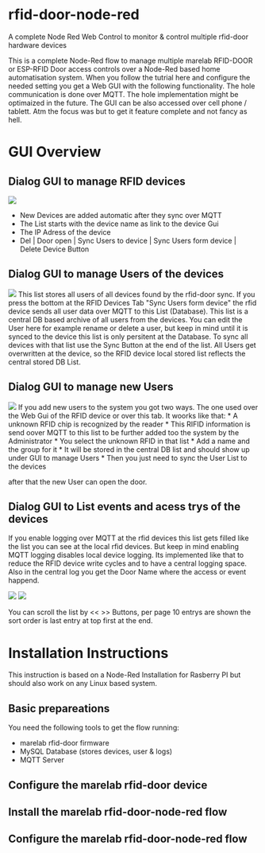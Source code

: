 # rfid-door-node-red
A complete Node Red Web Control to monitor &amp; control multiple rfid-door hardware devices

This is a complete Node-Red flow to manage multiple marelab RFID-DOOR or ESP-RFID Door access controls over a Node-Red based home automatisation system. When you follow the tutrial here and configure the needed setting you get a Web GUI with the following functionality. The hole communication is done over MQTT. The hole implementation might be optimaized in the future. The GUI can be also accessed over cell phone / tablett. Atm the focus was but to get it feature complete and not fancy as hell.

# GUI Overview 

## Dialog GUI to manage RFID devices
<img src="https://github.com/marelab/rfid-door-node-red/blob/master/images/gui-reader-list.png">

* New Devices are added automatic after they sync over MQTT
* The List starts with the device name as link to the device Gui
* The IP Adress of the device
* Del | Door open | Sync Users to device | Sync Users form device | Delete Device Button



## Dialog GUI to manage Users of the devices
<img src="https://github.com/marelab/rfid-door-node-red/blob/master/images/gui-user-list.png"/>
This list stores all users of all devices found by the rfid-door sync. If you press the bottom at the RFID Devices Tab "Sync Users form device" the rfid device sends all user data over MQTT to this List (Database). This list is a central DB based archive of all users from the devices. You can edit the User here for example rename or delete a user, but keep in mind until it is synced to the device this list is only persitent at the Database. To sync all devices with that list use the Sync Button at the end of the list. All Users get overwritten at the device, so the RFID device local stored list reflects the central stored DB List. 

## Dialog GUI to manage new Users 
<img src="https://github.com/marelab/rfid-door-node-red/blob/master/images/gui-unkonwn-user.png">
If you add new users to the system you got two ways. The one used over the Web Gui of the RFID device or over this tab. It woorks like that: 
* A unknown RFID chip is recognized by the reader
* This RIFID information is send oover MQTT to this list to be further added too the system by the Administrator 
* You select the unknown RFID in that list
* Add a name and the group for it 
* It will be stored in the central DB list and should show up under GUI to manage Users
* Then you just need to sync the User List to the devices 

after that the new User can open the door.


## Dialog GUI to List events and acess trys of the devices
If you enable logging over MQTT at the rfid devices this list gets filled like the list you can see at the local rfid devices. But keep in mind enabling MQTT logging disables local device logging. Its implemented like that to reduce the RFID device write cycles and to have a central logging space. Also in the central log you get the Door Name where the access or event happend.

<img src="https://github.com/marelab/rfid-door-node-red/blob/master/images/gui-access-log.png">

<img src="https://github.com/marelab/rfid-door-node-red/blob/master/images/gui-event-log.png">

You can scroll the list by << >> Buttons, per page 10 entrys are shown the sort order is last entry at top first at the end.



# Installation Instructions
This instruction is based on a Node-Red Installation for Rasberry PI but should also work on any Linux based system.

## Basic prepareations
You need the following tools to get the flow running:
- marelab rfid-door firmware 
- MySQL Database (stores devices, user & logs)
- MQTT Server

## Configure the marelab rfid-door device

## Install the marelab rfid-door-node-red flow

## Configure the marelab rfid-door-node-red flow


